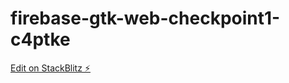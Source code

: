 # firebase-gtk-web-checkpoint1-c4ptke

[Edit on StackBlitz ⚡️](https://stackblitz.com/edit/firebase-gtk-web-checkpoint1-c4ptke)